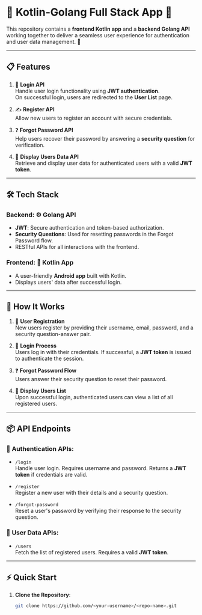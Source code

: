 # 🌟 Kotlin-Golang Full Stack App 🌟

This repository contains a **frontend Kotlin app** and a **backend Golang API** working together to deliver a seamless user experience for authentication and user data management. 🚀

---

## 📋 Features

1. 🔑 **Login API**  
   Handle user login functionality using **JWT authentication**.  
   On successful login, users are redirected to the **User List** page.

2. ✍️ **Register API**  
   Allow new users to register an account with secure credentials.

3. ❓ **Forgot Password API**  
   Help users recover their password by answering a **security question** for verification.

4. 👥 **Display Users Data API**  
   Retrieve and display user data for authenticated users with a valid **JWT token**.

---

## 🛠️ Tech Stack

### Backend: ⚙️ Golang API  
- **JWT**: Secure authentication and token-based authorization.  
- **Security Questions**: Used for resetting passwords in the Forgot Password flow.  
- RESTful APIs for all interactions with the frontend.

### Frontend: 📱 Kotlin App  
- A user-friendly **Android app** built with Kotlin.  
- Displays users' data after successful login.  

---

## 🚀 How It Works

1. 📝 **User Registration**  
   New users register by providing their username, email, password, and a security question-answer pair.  

2. 🔑 **Login Process**  
   Users log in with their credentials. If successful, a **JWT token** is issued to authenticate the session.

3. ❓ **Forgot Password Flow**  
   Users answer their security question to reset their password.

4. 👥 **Display Users List**  
   Upon successful login, authenticated users can view a list of all registered users.

---

## 📦 API Endpoints

### 🔑 **Authentication APIs**:
- `/login`  
  Handle user login. Requires username and password. Returns a **JWT token** if credentials are valid.

- `/register`  
  Register a new user with their details and a security question.

- `/forgot-password`  
  Reset a user's password by verifying their response to the security question.

### 👥 **User Data APIs**:
- `/users`  
  Fetch the list of registered users. Requires a valid **JWT token**.

---

## ⚡ Quick Start

1. **Clone the Repository**:
   ```bash
   git clone https://github.com/<your-username>/<repo-name>.git
